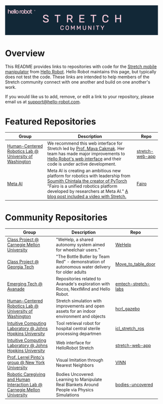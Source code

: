 ![](./images/banner.png)
# Overview

This README provides links to repositories with code for the [Stretch mobile manipulator](https://hello-robot.com/product) from [Hello Robot](https://hello-robot.com). Hello Robot maintains this page, but typically does not test the code. These links are intended to help members of the Stretch community connect with one another and build on one another's work. 

If you would like us to add, remove, or edit a link to your repository, please email us at <support@hello-robot.com>.


# Featured Repositories
| Group                                                        | Description                                                  | Repo                                                         |
| ------------------------------------------------------------ | ------------------------------------------------------------ | ------------------------------------------------------------ |
| [Human-Centered Robotics Lab @ University of Washington](https://hcrlab.cs.washington.edu/) | We recommend this web interface for Stretch led by [Prof. Maya Cakmak](https://homes.cs.washington.edu/~mcakmak/). Her team has made major improvements to [Hello Robot's web interface](https://github.com/hello-robot/stretch_web_interface) and their code is under active development.| [stretch-web-app](https://github.com/intuitivecomputing/stretch-web-app) |
| [Meta AI](https://ai.facebook.com/) | Meta AI is creating an ambitious new platform for robotics with leadership from [Soumith Chintala the creator of PyTorch](https://www.linkedin.com/in/soumith) "Fairo is a unified robotics platform developed by researchers at Meta AI." [A blog post included a video with Stretch.](https://ai.facebook.com/blog/droidlet-a-one-stop-shop-for-modularly-building-intelligent-agents/) | [Fairo](https://github.com/facebookresearch/fairo) |


# Community Repositories
| Group                                                        | Description                                                  | Repo                                                         |
| ------------------------------------------------------------ | ------------------------------------------------------------ | ------------------------------------------------------------ |
| [Class Project @ Carnegie Mellon University](https://zackory.com/rc2022/) | "WeHelp, a shared autonomy system aimed for wheelchair users." | [WeHelp](https://github.com/Walleclipse/WeHelp) |
| [Class Project @ Georgia Tech](https://sites.gatech.edu/robotic-caregivers/) | "The Bottle Butler by Team Red" - demonstration of autonomous water delivery for older adults | [Move_to_table_door](https://github.com/naveenbiitk/Move_to_table_door) |
| [Emerging Tech @ Avanade](https://www.avanade.com/thinking/research-and-insights/trendlines/emerging-technologies) | Repositories related to Avanade's exploration with Rocos, NextMind and Hello Robot.| [emtech-stretch-labs](https://github.com/Avanade/emtech-stretch-labs)|
| [Human-Centered Robotics Lab @ University of Washington](https://hcrlab.cs.washington.edu/) | Stretch simulation with improvements and open assets for an indoor environment and objects | [hcrl_gazebo](https://github.com/hcrlab/hcrl_gazebo) |
| [Intuitive Computing Laboratory @ Johns Hopkins University](http://intuitivecomputing.jhu.edu/) | Tool retrieval robot for hospital central sterile processing departmen | [icl_stretch_ros](https://github.com/intuitivecomputing/icl_stretch_ros) |
| [Intuitive Computing Laboratory @ Johns Hopkins University](http://intuitivecomputing.jhu.edu/) | Web interface for HelloRobot Stretch                         | [stretch-web-app](https://github.com/intuitivecomputing/stretch-web-app) |
| [Prof. Lerrel Pinto's group @ New York University](https://www.lerrelpinto.com/group/) | Visual Imitation through Nearest Neighbors | [VINN](https://github.com/jyopari/VINN/tree/main) |
| [Robotic Caregiving and Human Interaction Lab @ Carnegie Mellon University](https://rchi-lab.github.io/) | Bodies Uncovered: Learning to Manipulate Real Blankets Around People via Physics Simulations | [bodies-uncovered](https://github.com/RCHI-Lab/bodies-uncovered) |




